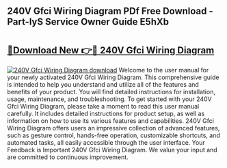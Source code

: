 ## 240V Gfci Wiring Diagram PDf Free Download - Part-lyS Service Owner Guide E5hXb

# <h2><a href="http://dfo8an.blite.top/?on=240V+Gfci+Wiring+Diagram">🔗Download New 👉🔴 240V Gfci Wiring Diagram</a></h2>

[![240V Gfci Wiring Diagram download](https://i.imgur.com/lujVjoI.png)](http://dfo8an.blite.top/?on=240V+Gfci+Wiring+Diagram)
Welcome to the user manual for your newly activated 240V Gfci Wiring Diagram. This comprehensive guide is intended to help you understand and utilize all of the features and benefits of your product. You will find detailed instructions for installation, usage, maintenance, and troubleshooting. To get started with your 240V Gfci Wiring Diagram, please take a moment to read this user manual carefully. It includes detailed instructions for product setup, as well as information on how to use its various features and capabilities. 240V Gfci Wiring Diagram offers users an impressive collection of advanced features, such as gesture control, hands-free operation, customizable shortcuts, and automated tasks, all easily accessible through the user interface. Your Feedback is Important 240V Gfci Wiring Diagram. We value your input and are committed to continuous improvement.
